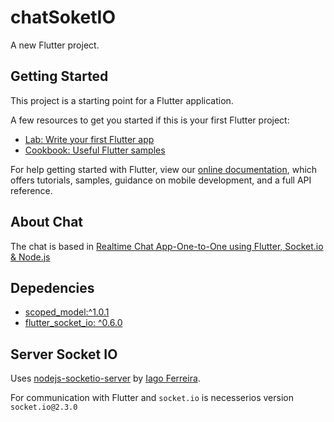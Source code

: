# chatSoketIO

A new Flutter project.

## Getting Started

This project is a starting point for a Flutter application.

A few resources to get you started if this is your first Flutter project:

- [Lab: Write your first Flutter app](https://flutter.dev/docs/get-started/codelab)
- [Cookbook: Useful Flutter samples](https://flutter.dev/docs/cookbook)

For help getting started with Flutter, view our
[online documentation](https://flutter.dev/docs), which offers tutorials,
samples, guidance on mobile development, and a full API reference.

## About Chat

The chat is based in [Realtime Chat App-One-to-One using Flutter, Socket.io & Node.js](https://medium.com/flutter-community/realtime-chat-app-one-to-one-using-flutter-socket-io-node-js-acd4152c6a00)

## Depedencies

- [scoped_model:^1.0.1](https://pub.dev/packages/scoped_model)
- [flutter_socket_io: ^0.6.0](https://medium.com/flutter-community/realtime-chat-app-one-to-one-using-flutter-socket-io-node-js-acd4152c6a00)

## Server Socket IO

Uses [nodejs-socketio-server](https://github.com/iagxferreira/nodejs-socketio-server) by [Iago Ferreira](https://github.com/iagxferreira).

For communication with Flutter and `socket.io` is necesserios version `socket.io@2.3.0`